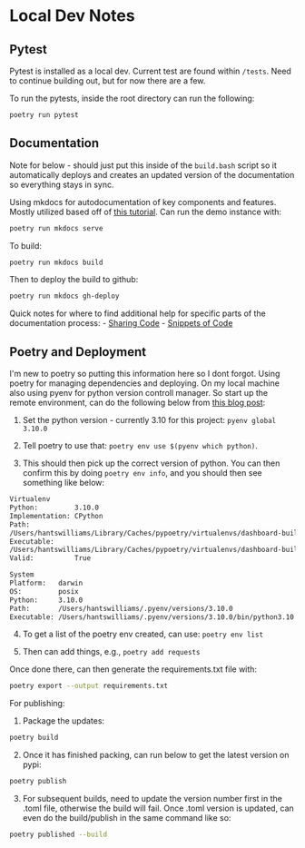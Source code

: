 # Local Dev Notes

## Pytest 

Pytest is installed as a local dev. Current test are found within `/tests`. Need to continue building out, but for now there are a few. 

To run the pytests, inside the root directory can run the following:
```bash
poetry run pytest
```

## Documentation

Note for below - should just put this inside of the `build.bash` script so it automatically deploys and creates an updated version of the documentation so everything stays in sync.

Using mkdocs for autodocumentation of key components and features. Mostly utilized based off of [this tutorial](https://realpython.com/python-project-documentation-with-mkdocs/#step-4-prepare-your-documentation-with-mkdocs). Can run the demo instance with:
```bash
poetry run mkdocs serve
```

To build:
```bash
poetry run mkdocs build
```

Then to deploy the build to github:
```bash
poetry run mkdocs gh-deploy
```

Quick notes for where to find additional help for specific parts of the documentation process: 
    - [Sharing Code](https://squidfunk.github.io/mkdocs-material/reference/code-blocks/)
    - [Snippets of Code](https://facelessuser.github.io/pymdown-extensions/extensions/snippets/)

## Poetry and Deployment 

I'm new to poetry so putting this information here so I dont forgot. Using 
poetry for managing dependencies and deploying. On my local machine 
also using pyenv for python version controll manager. So start up the remote 
environment, can do the following below from [this blog post](https://www.freecodecamp.org/news/how-to-build-and-publish-python-packages-with-poetry/):

1. Set the python version - currently 3.10 for this project: `pyenv global 3.10.0`

2. Tell poetry to use that: `poetry env use $(pyenv which python)`. 

3. This should then pick up the correct version of python. You can then confirm 
this by doing `poetry env info`, and you should then see something like 
below:

```bash
Virtualenv
Python:         3.10.0
Implementation: CPython
Path:           
/Users/hantswilliams/Library/Caches/pypoetry/virtualenvs/dashboard-builder-HW6rzWnP-py3.10
Executable:     
/Users/hantswilliams/Library/Caches/pypoetry/virtualenvs/dashboard-builder-HW6rzWnP-py3.10/bin/python
Valid:          True

System
Platform:   darwin
OS:         posix
Python:     3.10.0
Path:       /Users/hantswilliams/.pyenv/versions/3.10.0
Executable: /Users/hantswilliams/.pyenv/versions/3.10.0/bin/python3.10
``` 

4. To get a list of the poetry env created, can use: `poetry env list` 

5. Then can add things, e.g., `poetry add requests` 

Once done there, can then generate the requirements.txt file with:

```bash
poetry export --output requirements.txt
```

For publishing: 
1. Package the updates: 

```bash 
poetry build

``` 
2. Once it has finished packing, can run below to get the latest version on pypi: 

```bash
poetry publish
``` 

3. For subsequent builds, need to update the version number first in the .toml file, otherwise the build will fail. Once .toml version is updated, can even do the build/publish in the same command like so:

```bash
poetry published --build
```
